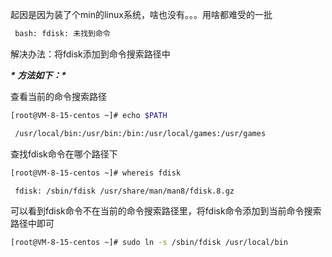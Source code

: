起因是因为装了个min的linux系统，啥也没有。。。用啥都难受的一批

```bash
 bash: fdisk: 未找到命令
```

  解决办法：将fdisk添加到命令搜索路径中

***\* 方法如下：\****

 查看当前的命令搜索路径

```bash
[root@VM-8-15-centos ~]# echo $PATH

 /usr/local/bin:/usr/bin:/bin:/usr/local/games:/usr/games
```



 查找fdisk命令在哪个路径下



 ```bash
 [root@VM-8-15-centos ~]# whereis fdisk
 
  fdisk: /sbin/fdisk /usr/share/man/man8/fdisk.8.gz
 ```

 

 可以看到fdisk命令不在当前的命令搜索路径里，将fdisk命令添加到当前命令搜索路径中即可

```bash
[root@VM-8-15-centos ~]# sudo ln -s /sbin/fdisk /usr/local/bin
```

